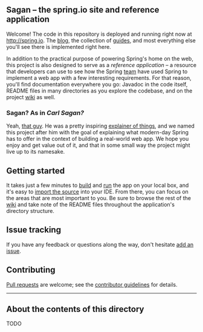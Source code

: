 ## Sagan – the spring.io site and reference application

Welcome! The code in this repository is deployed and running right now at <http://spring.io>. The [blog][], the collection of [guides][], and most everything else you'll see there is implemented right here.

In addition to the practical purpose of powering Spring's home on the web, this project is also designed to serve as a *reference application* – a resource that developers can use to see how the Spring [team][] have used Spring to implement a web app with a few interesting requirements. For that reason, you'll find documentation everywhere you go: Javadoc in the code itself, README files in many directories as you explore the codebase, and on the project [wiki][] as well.

### Sagan? As in *Carl Sagan?*

Yeah, [that guy][sagan]. He was a pretty inspiring [explainer of things][cosmos], and we named this project after him with the goal of explaining what modern-day Spring has to offer in the context of building a real-world web app. We hope you enjoy and get value out of it, and that in some small way the project might live up to its namesake.

## Getting started

It takes just a few minutes to [build][] and [run][] the app on your local box, and it's easy to [import the source][] into your IDE. From there, you can focus on the areas that are most important to you. Be sure to browse the rest of the [wiki][] and take note of the README files throughout the application's directory structure.

## Issue tracking

If you have any feedback or questions along the way, don't hesitate [add an issue][issues].

## Contributing

[Pull requests](http://help.github.com/send-pull-requests) are welcome; see the [contributor guidelines](CONTRIBUTING.md) for details.

----

## About the contents of this directory

TODO

[sagan]: http://en.wikipedia.org/wiki/Carl_Sagan
[cosmos]: http://en.wikipedia.org/wiki/Cosmos:_A_Personal_Voyage
[blog]: http://spring.io/blog
[guides]: http://spring.io/guides
[team]: http://spring.io/team
[issues]: https://github.com/spring-io/spring.io/issues
[build]: https://github.com/cbeams/spring.io/wiki/Build-everything
[run]: https://github.com/cbeams/spring.io/wiki/Run-the-site-locally
[import the source]: https://github.com/cbeams/spring.io/wiki/Use-an-IDE
[wiki]: https://github.com/cbeams/spring.io/wiki

